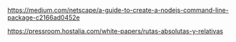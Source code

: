 https://medium.com/netscape/a-guide-to-create-a-nodejs-command-line-package-c2166ad0452e

https://pressroom.hostalia.com/white-papers/rutas-absolutas-y-relativas
